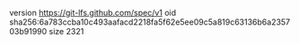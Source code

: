 version https://git-lfs.github.com/spec/v1
oid sha256:6a783ccba10c493aafacd2218fa5f62e5ee09c5a819c63136b6a235703b91990
size 2321
